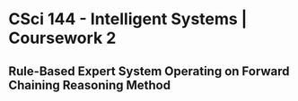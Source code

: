 # CSci 144 - Intelligent Systems | Coursework 2
## Rule-Based Expert System Operating on Forward Chaining Reasoning Method
